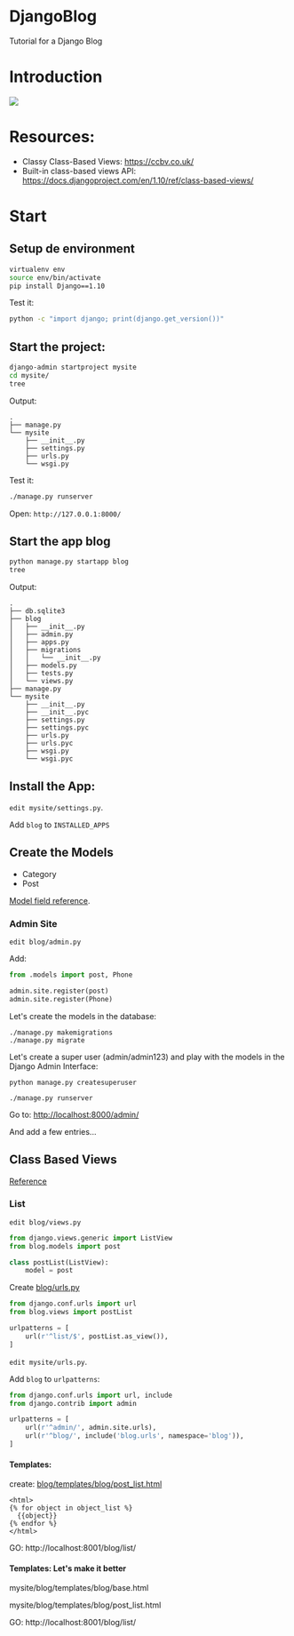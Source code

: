 # DjangoBlog
Tutorial for a Django Blog


# Introduction

![](https://f3f79d362f2f9272ed76ca8f1493bdd8d9ea59bd.googledrive.com/host/0B74beDyervjzWWdWY3lRYkJ4SGM/img/djangoExample.png)


# Resources:

- Classy Class-Based Views: https://ccbv.co.uk/
- Built-in class-based views API: https://docs.djangoproject.com/en/1.10/ref/class-based-views/


# Start

## Setup de environment

```bash
virtualenv env
source env/bin/activate
pip install Django==1.10
```

Test it:
```bash
python -c "import django; print(django.get_version())"
```

## Start the project:

```bash
django-admin startproject mysite
cd mysite/
tree
```

Output:
```
.
├── manage.py
└── mysite
    ├── __init__.py
    ├── settings.py
    ├── urls.py
    └── wsgi.py
```

Test it:
```bash
./manage.py runserver
```

Open: ```http://127.0.0.1:8000/```

## Start the app blog

```bash
python manage.py startapp blog
tree
```

Output:
```
.
├── db.sqlite3
├── blog
│   ├── __init__.py
│   ├── admin.py
│   ├── apps.py
│   ├── migrations
│   │   └── __init__.py
│   ├── models.py
│   ├── tests.py
│   └── views.py
├── manage.py
└── mysite
    ├── __init__.py
    ├── __init__.pyc
    ├── settings.py
    ├── settings.pyc
    ├── urls.py
    ├── urls.pyc
    ├── wsgi.py
    └── wsgi.pyc
```

## Install the App:

`edit mysite/settings.py`.

Add `blog` to `INSTALLED_APPS`


## Create the Models

- Category
- Post


[Model field reference](https://docs.djangoproject.com/en/1.9/ref/models/fields/).

### Admin Site

`edit blog/admin.py`

Add:

```python
from .models import post, Phone

admin.site.register(post)
admin.site.register(Phone)

```

Let's create the models in the database:
```
./manage.py makemigrations
./manage.py migrate
```

Let's create a super user (admin/admin123) and play with the models in the Django Admin Interface:

```
python manage.py createsuperuser
```

```
./manage.py runserver
```

Go to: [http://localhost:8000/admin/](http://localhost:8000/admin/)

And add a few entries...

## Class Based Views

[Reference](https://docs.djangoproject.com/en/1.9/topics/class-based-views/)

### List

`edit blog/views.py`

```python
from django.views.generic import ListView
from blog.models import post

class postList(ListView):
    model = post
```

Create [blog/urls.py](mysite/blog/urls.py)

```python
from django.conf.urls import url
from blog.views import postList

urlpatterns = [
    url(r'^list/$', postList.as_view()),
]

```

`edit mysite/urls.py`.

Add `blog` to `urlpatterns`:

```python
from django.conf.urls import url, include
from django.contrib import admin

urlpatterns = [
    url(r'^admin/', admin.site.urls),
    url(r'^blog/', include('blog.urls', namespace='blog')),
]
```

#### Templates:

create: [blog/templates/blog/post_list.html](mysite/blog/templates/blog/post_list.html)

```
<html>
{% for object in object_list %}
  {{object}}
{% endfor %}
</html>

```

GO: http://localhost:8001/blog/list/

#### Templates: Let's make it better

mysite/blog/templates/blog/base.html

mysite/blog/templates/blog/post_list.html

GO: http://localhost:8001/blog/list/
